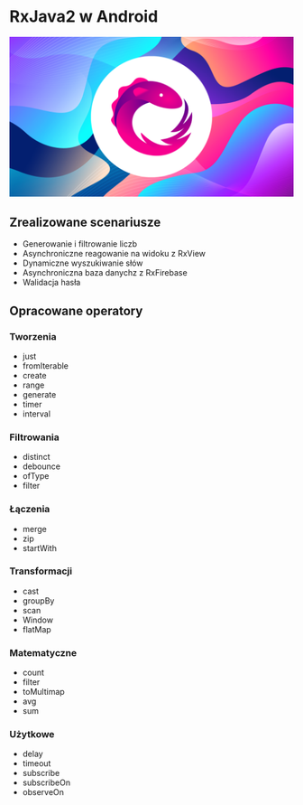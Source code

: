 # RxJava2 w Android
![RxJava2 course background](/rxjava2_udemy_thumbnail.png)
## Zrealizowane scenariusze
* Generowanie i filtrowanie liczb
* Asynchroniczne reagowanie na widoku z RxView
* Dynamiczne wyszukiwanie słów
* Asynchroniczna baza danychz z RxFirebase
* Walidacja hasła

## Opracowane operatory
### Tworzenia
* just
* fromIterable
* create
* range
* generate
* timer
* interval

### Filtrowania
* distinct
* debounce
* ofType
* filter

### Łączenia
* merge
* zip
* startWith

### Transformacji
* cast
* groupBy
* scan
* Window
* flatMap

### Matematyczne
* count
* filter
* toMultimap
* avg
* sum

### Użytkowe
* delay
* timeout
* subscribe
* subscribeOn
* observeOn
